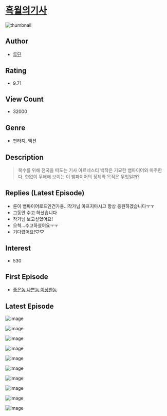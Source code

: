 # [흑월의기사](https://comic.naver.com/bestChallenge/list?titleId=788809)
![thumbnail](https://image-comic.pstatic.net/user_contents_data/challenge_comic/2022/03/26/275500/thumbnail_202x1640e71ebd4_bcb4_4c42_8155_38a874b6e9c2_00002557.JPEG)

## Author
- [루딘](https://comic.naver.com/artistTitle?id=275500)

## Rating
- 9.71

## View Count
- 32000

## Genre
- 판타지, 액션

## Description
> 복수를 위해 전국을 떠도는 기사 아르네스티 백작은 기묘한 뱀파이어와 마주한다. 한없이 무해해 보이는 이 뱀파이어의 정체와 목적은 무엇일까?

## Replies (Latest Episode)
- 룬이 뱀파이어로드인건가용..!작가님 아프지마시고 항상 응원하겠습니다ㅜㅜ
- 그동안 수고 하셨습니다
- 작가님 보고싶었어요!
- 으헉...수고하셨어요ㅜㅜ
- 기다렸어요!♡♡

## Interest
- 530

## First Episode
- [좋은놈 나쁜놈 이상한놈](https://comic.naver.com/bestChallenge/detail?titleId=788809&no=1)

## Latest Episode
![image](https://image-comic.pstatic.net/user_contents_data/challenge_comic/2022/07/14/275500/upload_7077469727972733494.jpeg)

![image](https://image-comic.pstatic.net/user_contents_data/challenge_comic/2022/07/14/275500/upload_3763150441168725301.jpeg)

![image](https://image-comic.pstatic.net/user_contents_data/challenge_comic/2022/07/14/275500/upload_4063479628574438197.jpeg)

![image](https://image-comic.pstatic.net/user_contents_data/challenge_comic/2022/07/14/275500/upload_7089282885981974882.jpeg)

![image](https://image-comic.pstatic.net/user_contents_data/challenge_comic/2022/07/14/275500/upload_7363779433333864547.jpeg)

![image](https://image-comic.pstatic.net/user_contents_data/challenge_comic/2022/07/14/275500/upload_3977019566083695205.jpeg)

![image](https://image-comic.pstatic.net/user_contents_data/challenge_comic/2022/07/14/275500/upload_3906417909322299749.jpeg)

![image](https://image-comic.pstatic.net/user_contents_data/challenge_comic/2022/07/14/275500/upload_4049408284101326899.jpeg)

![image](https://image-comic.pstatic.net/user_contents_data/challenge_comic/2022/07/14/275500/upload_7378639153420121956.jpeg)

![image](https://image-comic.pstatic.net/user_contents_data/challenge_comic/2022/07/14/275500/upload_3919601938516425057.jpeg)
